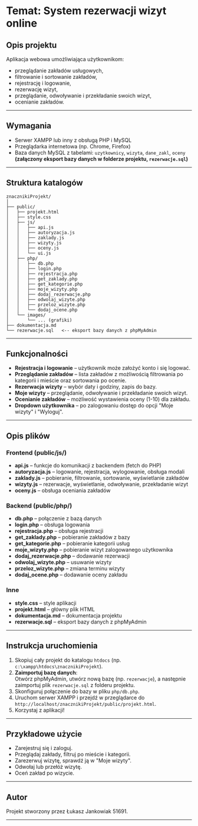 # Temat: System rezerwacji wizyt online

## Opis projektu

Aplikacja webowa umożliwiająca użytkownikom:

- przeglądanie zakładów usługowych,
- filtrowanie i sortowanie zakładów,
- rejestrację i logowanie,
- rezerwację wizyt,
- przeglądanie, odwoływanie i przekładanie swoich wizyt,
- ocenianie zakładów.

---

## Wymagania

- Serwer XAMPP lub inny z obsługą PHP i MySQL
- Przeglądarka internetowa (np. Chrome, Firefox)
- Baza danych MySQL z tabelami: `uzytkownicy`, `wizyta`, `dane_zakl`, `oceny`  
  **(załączony eksport bazy danych w folderze projektu, `rezerwacje.sql`)**

---

## Struktura katalogów

```
znacznikiProjekt/
│
├── public/
│   ├── projekt.html
│   ├── style.css
│   ├── js/
│   │   ├── api.js
│   │   ├── autoryzacja.js
│   │   ├── zaklady.js
│   │   ├── wizyty.js
│   │   ├── oceny.js
│   │   └── ui.js
│   ├── php/
│   │   ├── db.php
│   │   ├── login.php
│   │   ├── rejestracja.php
│   │   ├── get_zaklady.php
│   │   ├── get_kategorie.php
│   │   ├── moje_wizyty.php
│   │   ├── dodaj_rezerwacje.php
│   │   ├── odwolaj_wizyte.php
│   │   ├── przeloz_wizyte.php
│   │   └── dodaj_ocene.php
│   └── images/
│       └── ... (grafiki)
├── dokumentacja.md
└── rezerwacje.sql   <-- eksport bazy danych z phpMyAdmin
```

---

## Funkcjonalności

- **Rejestracja i logowanie** – użytkownik może założyć konto i się logować.
- **Przeglądanie zakładów** – lista zakładów z możliwością filtrowania po kategorii i mieście oraz sortowania po ocenie.
- **Rezerwacja wizyty** – wybór daty i godziny, zapis do bazy.
- **Moje wizyty** – przeglądanie, odwoływanie i przekładanie swoich wizyt.
- **Ocenianie zakładów** – możliwość wystawienia oceny (1-10) dla zakładu.
- **Dropdown użytkownika** – po zalogowaniu dostęp do opcji "Moje wizyty" i "Wyloguj".

---

## Opis plików

### Frontend (public/js/)

- **api.js** – funkcje do komunikacji z backendem (fetch do PHP)
- **autoryzacja.js** – logowanie, rejestracja, wylogowanie, obsługa modali
- **zaklady.js** – pobieranie, filtrowanie, sortowanie, wyświetlanie zakładów
- **wizyty.js** – rezerwacje, wyświetlanie, odwoływanie, przekładanie wizyt
- **oceny.js** – obsługa oceniania zakładów

### Backend (public/php/)

- **db.php** – połączenie z bazą danych
- **login.php** – obsługa logowania
- **rejestracja.php** – obsługa rejestracji
- **get_zaklady.php** – pobieranie zakładów z bazy
- **get_kategorie.php** – pobieranie kategorii usług
- **moje_wizyty.php** – pobieranie wizyt zalogowanego użytkownika
- **dodaj_rezerwacje.php** – dodawanie rezerwacji
- **odwolaj_wizyte.php** – usuwanie wizyty
- **przeloz_wizyte.php** – zmiana terminu wizyty
- **dodaj_ocene.php** – dodawanie oceny zakładu

### Inne

- **style.css** – style aplikacji
- **projekt.html** – główny plik HTML
- **dokumentacja.md** – dokumentacja projektu
- **rezerwacje.sql** – eksport bazy danych z phpMyAdmin

---

## Instrukcja uruchomienia

1. Skopiuj cały projekt do katalogu `htdocs` (np. `c:\xampp\htdocs\znacznikiProjekt`).
2. **Zaimportuj bazę danych**:  
   Otwórz phpMyAdmin, utwórz nową bazę (np. `rezerwacje`), a następnie zaimportuj plik `rezerwacje.sql` z folderu projektu.
3. Skonfiguruj połączenie do bazy w pliku `php/db.php`.
4. Uruchom serwer XAMPP i przejdź w przeglądarce do `http://localhost/znacznikiProjekt/public/projekt.html`.
5. Korzystaj z aplikacji!

---

## Przykładowe użycie

- Zarejestruj się i zaloguj.
- Przeglądaj zakłady, filtruj po mieście i kategorii.
- Zarezerwuj wizytę, sprawdź ją w "Moje wizyty".
- Odwołaj lub przełóż wizytę.
- Oceń zakład po wizycie.

---

## Autor

Projekt stworzony przez Łukasz Jankowiak 51691.

---
